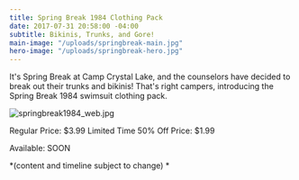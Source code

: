 ```yaml
---
title: Spring Break 1984 Clothing Pack
date: 2017-07-31 20:58:00 -04:00
subtitle: Bikinis, Trunks, and Gore!
main-image: "/uploads/springbreak-main.jpg"
hero-image: "/uploads/springbreak-hero.jpg"
---
```


It's Spring Break at Camp Crystal Lake, and the counselors have decided to break out their trunks and bikinis! That's right campers, introducing the Spring Break 1984 swimsuit clothing pack.

![springbreak1984_web.jpg](/uploads/springbreak1984_web.jpg)

Regular Price: $3.99
Limited Time 50% Off Price: $1.99

Available: SOON

*(content and timeline subject to change) * 
       